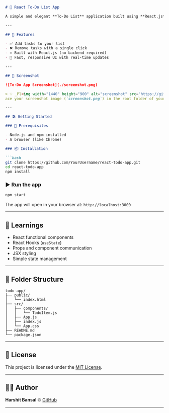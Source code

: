 ````markdown
# 📝 React To-Do List App

A simple and elegant **To-Do List** application built using **React.js**. It allows users to add and delete tasks dynamically, with changes reflected instantly on the same page — no reloads required!

---

## 🚀 Features

- ✅ Add tasks to your list
- ❌ Remove tasks with a single click
- ⚛️ Built with React.js (no backend required)
- 🔄 Fast, responsive UI with real-time updates

---

## 📸 Screenshot

![To-Do App Screenshot](./screenshot.png)

> 💡 _Pl<img width="1440" height="900" alt="screenshot" src="https://github.com/user-attachments/assets/7ba8d4d8-4f40-45c3-b03b-7fbaf0fc72e4" />
ace your screenshot image (`screenshot.png`) in the root folder of your project._

---

## 🛠️ Getting Started

### 🔧 Prerequisites

- Node.js and npm installed
- A browser (like Chrome)

### 📦 Installation

```bash
git clone https://github.com/YourUsername/react-todo-app.git
cd react-todo-app
npm install
````

### ▶️ Run the app

```bash
npm start
```

The app will open in your browser at:
`http://localhost:3000`

---

## 🧠 Learnings

* React functional components
* React Hooks (`useState`)
* Props and component communication
* JSX styling
* Simple state management

---

## 📁 Folder Structure

```
todo-app/
├── public/
│   └── index.html
├── src/
│   ├── components/
│   │   └── TodoItem.js
│   ├── App.js
│   ├── index.js
│   └── App.css
├── README.md
└── package.json
```

---

## 📜 License

This project is licensed under the [MIT License](LICENSE).

---


## 🧑‍💻 Author

**Harshit Bansal**
🌐 [GitHub](https://github.com/HarsDev01)

---

````

